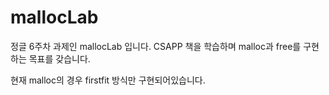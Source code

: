 # mallocLab
정글 6주차 과제인 mallocLab 입니다. 
CSAPP 책을 학습하며 malloc과 free를 구현하는 목표를 갖습니다.

현재 malloc의 경우 firstfit 방식만 구현되어있습니다. 

